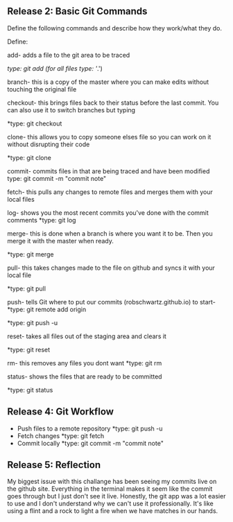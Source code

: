 ## Release 2: Basic Git Commands
Define the following commands and describe how they work/what they do.  


Define:

add- adds a file to the git area to be traced

*type: git add <file> (for all files type: '*.<filetype>')

branch- this is a copy of the master where you can make edits without touching the original file

checkout- this brings files back to their status before the last commit. You can also use it to switch branches but typing 

*type: git checkout <branch>

clone- this allows you to copy someone elses file so you can work on it without disrupting their code

*type: git clone <url>

commit- commits files in that are being traced and have been 		 modified
type: git commit -m "commit note"

fetch- this pulls any changes to remote files and merges them with your local files 

log- shows you the most recent commits you've done with the 	 commit comments
*type: git log

merge- this is done when a branch is where you want it to be. Then you merge it with the master when ready. 

*type: git merge <branch-name>

pull- this takes changes made to the file on github and syncs it with your local file 

*type: git pull <remote> <branch-name>

push- tells Git where to put our commits (robschwartz.github.io)
to start-
*type: git remote add origin <site address>

*type: git push -u <remote><branch-name>

reset- takes all files out of the staging area and clears it

*type: git reset <file>

rm- this removes any files you dont want
*type: git rm <file> 

status- shows the files that are ready to be committed

*type: git status


## Release 4: Git Workflow

- Push files to a remote repository
*type: git push -u <remote><branch-name>
- Fetch changes
*type: git fetch <remote>
- Commit locally
*type: git commit -m "commit note"

## Release 5: Reflection

My biggest issue with this challange has been seeing my commits live on the github site. Everything in the terminal makes it seem like the commit goes through but I just don't see it live. Honestly, the git app was a lot easier to use and I don't understand why we can't use it professionally. It's like using a flint and a rock to light a fire when we have matches in our hands. 